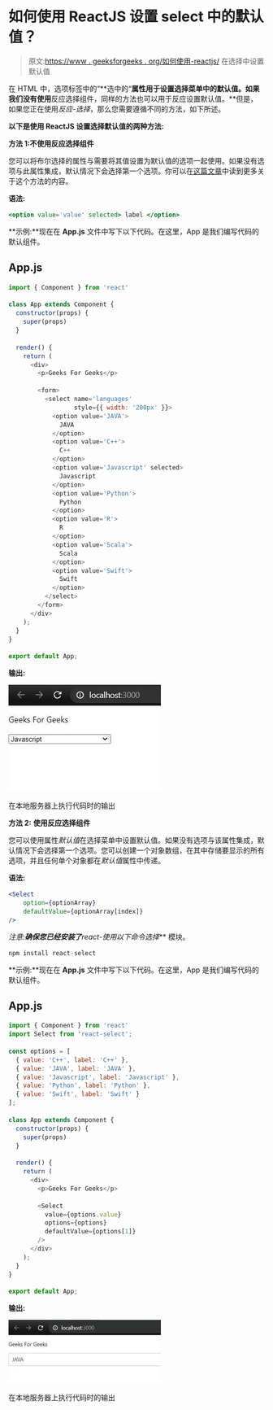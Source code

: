 # 如何使用 ReactJS 设置 select 中的默认值？

> 原文:[https://www . geeksforgeeks . org/如何使用-reactjs/](https://www.geeksforgeeks.org/how-to-set-default-value-in-select-using-reactjs/) 在选择中设置默认值

在 HTML 中，选项标签中的“**选中的“**属性用于设置选择菜单中的默认值。如果我们没有使用**反应选择组件，同样的方法也可以用于反应设置默认值。**但是，如果您正在使用*反应-选择*，那么您需要遵循不同的方法，如下所述。

**以下是使用 ReactJS 设置选择默认值的两种方法:**

**方法 1:不使用反应选择组件**

您可以将布尔选择的属性与需要将其值设置为默认值的选项一起使用。如果没有选项与此属性集成，默认情况下会选择第一个选项。你可以在[这篇文章](https://www.geeksforgeeks.org/how-to-set-the-default-value-for-an-html-select-element/)中读到更多关于这个方法的内容。

**语法:**

```jsx
<option value='value' selected> label </option>
```

**示例:**现在在 **App.js** 文件中写下以下代码。在这里，App 是我们编写代码的默认组件。

## App.js

```jsx
import { Component } from 'react'

class App extends Component {
  constructor(props) {
    super(props)
  }

  render() {
    return (
      <div>
        <p>Geeks For Geeks</p>

        <form>
          <select name='languages'
                  style={{ width: '200px' }}>
            <option value='JAVA'>
              JAVA
            </option>
            <option value='C++'>
              C++
            </option>
            <option value='Javascript' selected>
              Javascript
            </option>
            <option value='Python'>
              Python
            </option>
            <option value='R'>
              R
            </option>
            <option value='Scala'>
              Scala
            </option>
            <option value='Swift'>
              Swift
            </option>
          </select>
        </form>
      </div>
    );
  }
}

export default App;
```

**输出:**

![](img/75a3dd980f493e92fa689294cb8e5312.png)

在本地服务器上执行代码时的输出

**方法 2:** **使用反应选择组件**

您可以使用属性*默认值*在选择菜单中设置默认值。如果没有选项与该属性集成，默认情况下会选择第一个选项。您可以创建一个对象数组，在其中存储要显示的所有选项，并且任何单个对象都在*默认值*属性中传递。

**语法:**

```jsx
<Select
    option={optionArray}
    defaultValue={optionArray[index]}
/>
```

**注意:**确保您已经安装了***react-使用以下命令选择*** 模块。

```jsx
npm install react-select
```

**示例:**现在在 **App.js** 文件中写下以下代码。在这里，App 是我们编写代码的默认组件。

## App.js

```jsx
import { Component } from 'react'
import Select from 'react-select';

const options = [
  { value: 'C++', label: 'C++' },
  { value: 'JAVA', label: 'JAVA' },
  { value: 'Javascript', label: 'Javascript' },
  { value: 'Python', label: 'Python' },
  { value: 'Swift', label: 'Swift' }
];

class App extends Component {
  constructor(props) {
    super(props)
  }

  render() {
    return (
      <div>
        <p>Geeks For Geeks</p>

        <Select
          value={options.value}
          options={options}
          defaultValue={options[1]}
        />
      </div>
    );
  }
}

export default App;
```

**输出:**

![](img/e8fefab55106d85eb07f919f5b57a950.png)

在本地服务器上执行代码时的输出